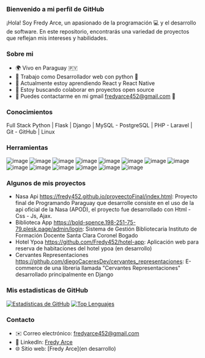 ### Bienvenido a mi perfil de GitHub

¡Hola! Soy Fredy Arce, un apasionado de la programación 💻 y el desarrollo de software. En este repositorio, encontrarás una variedad de proyectos que reflejan mis intereses y habilidades.

### Sobre mi

- 🌍 Vivo en Paraguay 🇵🇾
- 💼 Trabajo como Desarrollador web con python 🐍
- 🌱 Actualmente estoy aprendiendo React y React Native
- 👯 Estoy buscando colaborar en proyectos open source
- 💬 Puedes contactarme en mi gmail fredyarce452@gmail.com 📧

### Conocimientos
Full Stack Python | Flask | Django | MySQL - PostgreSQL | PHP - Laravel | Git - GitHub | Linux

### Herramientas 

![image](https://github.com/Fredy452/Fredy452/assets/38510500/e9b4305b-1052-44eb-993c-f79223e7574f)
![image](https://github.com/Fredy452/Fredy452/assets/38510500/67959c03-3a12-428b-bf2f-b82afdbdca63)  ![image](https://github.com/Fredy452/Fredy452/assets/38510500/829c0cd0-2662-4ad6-be61-fea638de34ca)
 ![image](https://github.com/Fredy452/Fredy452/assets/38510500/527ffba7-0213-487b-8b15-442588a4558c) ![image](https://github.com/Fredy452/Fredy452/assets/38510500/8736632d-1d3d-4e4f-9c66-8c06881f8618) ![image](https://github.com/Fredy452/Fredy452/assets/38510500/80a43cc8-0f2a-4bbb-a42b-13efd8b0871e)
 ![image](https://github.com/Fredy452/Fredy452/assets/38510500/37fae055-d678-47e6-a08f-ead396b09067)
 ![image](https://github.com/Fredy452/Fredy452/assets/38510500/62355dc5-ce65-4d5e-8569-84f6f8c68f3a) ![image](https://github.com/Fredy452/Fredy452/assets/38510500/cab81c7d-5ebd-49e7-96bd-295fc00a74d4) ![image](https://github.com/Fredy452/Fredy452/assets/38510500/0170163d-0e58-48f6-8faa-44c56c09e233) ![image](https://github.com/Fredy452/Fredy452/assets/38510500/2033bec8-a3e8-4ccb-b1a7-6bea9078f5ba) ![image](https://github.com/Fredy452/Fredy452/assets/38510500/6cc9f3f8-48ab-4442-996d-985503cb5421) ![image](https://github.com/Fredy452/Fredy452/assets/38510500/f4fad398-35f1-4cf4-880f-7e4f06018764) ![image](https://github.com/Fredy452/Fredy452/assets/38510500/cf139580-de3c-4003-a90a-8b34a2560e2d)




### Algunos de mis proyectos
- Nasa Api https://fredy452.github.io/proyeectoFinal/index.html: Proyecto final de Programando Paraguay que desarrolle consiste en el uso de la api oficial de la Nasa (APOD), el proyecto fue desarrollado con Html - Css - Js, Ajax.
- Biblioteca App https://bold-spence.198-251-75-79.plesk.page/admin/login: Sistema de Gestión Bibliotecaria Instituto de Formación Docente Santa Clara Coronel Bogado
- Hotel Ypoa https://github.com/Fredy452/hotel-app: Aplicación web para reserva de habitaciones del hotel ypoa (en desarrollo)
- Cervantes Representaciones https://github.com/diegoCaceresDev/cervantes_representaciones: E-commerce de una libreria llamada "Cervantes Representaciones" desarrollado principalmente en Django

### Mis estadisticas de GitHub

[![Estadísticas de GitHub](https://github-readme-stats.vercel.app/api?username=Fredy452)](https://github.com/Fredy452)
[![Top Lenguajes](https://github-readme-stats.vercel.app/api/top-langs/?username=Fredy452&layout=compact)](https://github.com/Fredy452)



### Contacto
- ✉️ Correo electrónico: [fredyarce452@gmail.com](mailto:tu@email.com)
- 📱 LinkedIn: [Fredy Arce](https://www.linkedin.com/in/fredyarce)
- 🌐 Sitio web: [Fredy Arce](en desarrollo)


<!--
**Fredy452/Fredy452** is a ✨ _special_ ✨ repository because its `README.md` (this file) appears on your GitHub profile.

Here are some ideas to get you started:

- 🔭 I’m currently working on ...
- 🌱 I’m currently learning ...
- 👯 I’m looking to collaborate on ...
- 🤔 I’m looking for help with ...
- 💬 Ask me about ...
- 📫 How to reach me: ...
- 😄 Pronouns: ...
- ⚡ Fun fact: ...
-->
